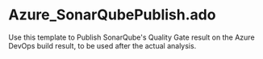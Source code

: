 # Azure_SonarQubePublish.ado
Use this template to Publish SonarQube's Quality Gate result on the Azure DevOps build result, to be used after the actual analysis.
